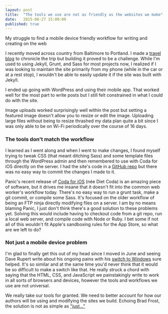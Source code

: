 ```yaml
---
layout: post
title:  "The tools we use are not as friendly as the websites we make"
date:   2015-08-27 15:00:00
published: true
---
```


<p class="lede">My struggle to find a mobile device friendly workflow for writing and creating on the web</p>

I recently moved across country from Baltimore to Portland. I made a [travel blog](http://bootscootin2pdx.com) to chronicle the trip but building it proved to be a challenge. While I'm used to using Jekyll, Grunt, and Sass for most projects now, I realized  if I was looking to maintain the site primarily from my phone (while in the car or at a rest stop), I wouldn't be able to easily update it if the site was built with Jekyll.

I ended up going with WordPress and using their mobile app. That worked well for the most part to write posts but I still felt constrained in what I could do with the site.

Image uploads worked surprisingly well within the post but setting a featured image doesn't allow you to resize or edit the image. Uploading large files without being to resize thrashed my data plan quite a bit since I was only able to be on Wi-Fi periodically over the course of 16 days.

### The tools don't match the workflow
I learned as I went along and when I went to make changes, I found myself trying to tweak CSS (that meant ditching Sass) and some template files through the WordPress admin and then remembered to use with Coda for iOS directly on the server. I had the site's code in a [GitHub repo](https://github.com/timteeling/pdx) but there was no easy way to commit the changes I made to it.

Panic's recent release of [Coda for iOS](http://panic.com/coda-ios) (née Diet Coda) is an amazing piece of software, but it drives me insane that it doesn't fit into the common web worker's workflow today. There's no easy way to run a grunt task, make a git commit, or compile some Sass. It's focused on the older workflow of being an FTP ninja directly modifying files on a server. I am by no means blaming Panic, I just don't think there's a good solution to these problems yet. Solving this would include having to checkout code from a git repo, run a local web server, and compile code with Node or Ruby. I bet some if not all of this wouldn't fit Apple's sandboxing rules for the App Store, so what are we left to do?

### Not just a mobile device problem

I'm glad to finally get this out of my head since I moved in June and seeing Dave Rupert write about his ongoing pains with his [switch to Windows](http://daverupert.com/2015/08/developing-on-windows/) sure helped. It's so similar and at the same time you'd never think that it would be so difficult to make a switch like that. He really struck a chord with saying that the HTML, CSS, and JavaScript we painstakingly write to work in all sorts of browsers and devices, however the tools and workflows we use are not universal.

We really take our tools for granted. We need to better account for how our authors will be using and modifying the sites we build. Echoing Brad Frost, the solution is not as simple as ["just..."](https://the-pastry-box-project.net/brad-frost/2014-january-28)

